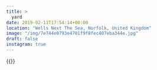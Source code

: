 ```yaml
---
title: >
  yard
date: 2019-02-11T17:54:14+00:00
location: "Wells Next The Sea, Norfolk, United Kingdom"
image: "/img/7e744e0793e4701f9f8fec407eba344e.jpg"
draft: false
instagram: true
---
```


{{<photo src="/img/7e744e0793e4701f9f8fec407eba344e.jpg">}}
